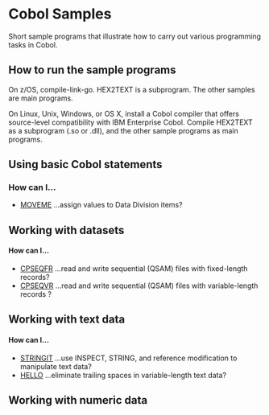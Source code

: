 # Cobol Samples 

Short sample programs that illustrate how to carry out various programming tasks in Cobol. 

## How to run the sample programs 

On z/OS, compile-link-go. HEX2TEXT is a subprogram. The other samples are main programs.

On Linux, Unix, Windows, or OS X, install a Cobol compiler that offers source-level compatibility with IBM Enterprise Cobol. Compile HEX2TEXT as a subprogram (.so or .dll), and the other sample programs as main programs. 

## Using basic Cobol statements

### How can I...

- [MOVEME](MOVEME-notes.md) ...assign values to Data Division items?

## Working with datasets

#### How can I... 

- [CPSEQFR](CPSEQFR-notes.md) ...read and write sequential (QSAM) files with fixed-length records?
- [CPSEQVR](CPSEQVR-notes.md) ...read and write sequential (QSAM) files with variable-length records ?

## Working with text data

#### How can I... 

- [STRINGIT](STRINGIT-notes.md) ...use INSPECT, STRING, and reference modification to manipulate text data?
- [HELLO](HELLO-notes.md) ...eliminate trailing spaces in variable-length text data?

## Working with numeric data


